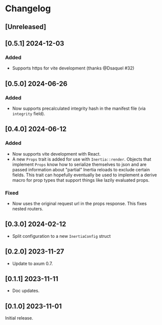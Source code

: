 # Changelog

## [Unreleased]

## [0.5.1] 2024-12-03

### Added

- Supports https for vite development (thanks @Dsaquel #32)

## [0.5.0] 2024-06-26

### Added

- Now supports precalculated integrity hash in the manifest file (via
  `integrity` field).

## [0.4.0] 2024-06-12

### Added

- Now supports vite development with React.
- A new `Props` trait is added for use with `Inertia::render`. Objects
  that implement `Props` know how to serialize themselves to json and
  are passed information about "partial" Inertia reloads to exclude
  certain fields. This trait can hopefully eventually be used to
  implement a derive macro for prop types that support things like
  lazily evaluated props.

### Fixed

- Now uses the original request url in the props response. This fixes
  nested routers.

## [0.3.0] 2024-02-12

- Split configuration to a new `InertiaConfig` struct

## [0.2.0] 2023-11-27

- Update to axum 0.7.

## [0.1.1] 2023-11-11

- Doc updates.

## [0.1.0] 2023-11-01

Initial release.
